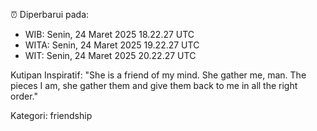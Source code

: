 ⏰ Diperbarui pada:
- WIB: Senin, 24 Maret 2025 18.22.27 UTC
- WITA: Senin, 24 Maret 2025 19.22.27 UTC
- WIT: Senin, 24 Maret 2025 20.22.27 UTC

Kutipan Inspiratif:
"She is a friend of my mind. She gather me, man. The pieces I am, she gather them and give them back to me in all the right order."


Kategori: friendship

